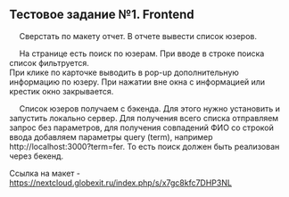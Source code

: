 ## Тестовое задание №1. Frontend

  Сверстать по макету отчет. В отчете вывести список юзеров.

  На странице есть поиск по юзерам. При вводе в строке поиска список фильтруется.  
  При клике по карточке выводить в pop-up дополнительную информацию по юзеру. 
  При нажатии вне окна с информацией или крестик окно закрывается.

  Список юзеров получаем с бэкенда. 
  Для этого нужно установить  и запустить локально сервер. Для получения всего списка отправляем запрос без параметров, 
  для получения совпадений ФИО со строкой ввода добавляем параметры query (term), например http://localhost:3000?term=fer. 
  То есть поиск должен быть реализован через бекенд.

  Ссылка на макет - https://nextcloud.globexit.ru/index.php/s/x7gc8kfc7DHP3NL
